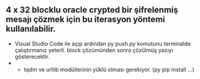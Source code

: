 ## 4 x 32 blocklu oracle crypted bir şifrelenmiş mesajı çözmek için bu iterasyon yöntemi kullanılabilir.
- Visual Studio Code ile açıp ardından py push.py komutunu terminalde çalıştırmanız yeterli. block çözümünden sonra çözülmüş yazıyı gösterecektir.
- * tqdm ve urllib modüllerinin yüklü olması gerekiyor. (py pip install ...)